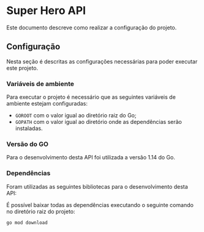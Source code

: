 # Super Hero API

Este documento descreve como realizar a configuração do projeto.

## Configuração

Nesta seção é descritas as configurações necessárias para poder executar este projeto.

### Variáveis de ambiente

Para executar o projeto é necessário que as seguintes variáveis de ambiente estejam configuradas:

- `GOROOT` com o valor igual ao diretório raiz do Go;
- `GOPATH` com o valor igual ao diretório onde as dependências serão instaladas.

### Versão do GO

Para o desenvolvimento desta API foi utilizada a versão 1.14 do Go.

### Dependências

Foram utilizadas as seguintes bibliotecas para o desenvolvimento desta API:


É possível baixar todas as dependências executando o seguinte comando no diretório raiz do projeto:

```shell
go mod download
```
